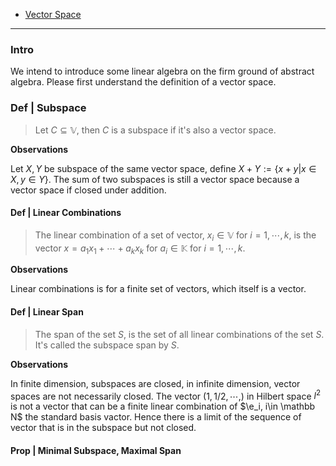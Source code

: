 - [Vector Space](../MATH%20601%20Functional%20Analysis,%20Measure%20Theory/Functional%20Spaces/Vector%20Space.md)

---
### **Intro**

We intend to introduce some linear algebra on the firm ground of abstract algebra. 
Please first understand the definition of a vector space. 

### **Def | Subspace**
> Let $C\subseteq \mathbb V$, then $C$ is a subspace if it's also a vector space. 

**Observations**

Let $X, Y$ be subspace of the same vector space, define $X + Y := \{x + y | x \in X, y \in Y\}$. 
The sum of two subspaces is still a vector space because a vector space if closed under addition. 


#### **Def | Linear Combinations**
> The linear combination of a set of vector, $x_i \in \mathbb V$ for $i = 1, \cdots, k$, is the vector $x = a_1 x_1 + \cdots + a_k x_k$ for $a_i \in \mathbb K$ for $i = 1, \cdots, k$. 

**Observations**

Linear combinations is for a finite set of vectors, which itself is a vector. 

#### **Def | Linear Span**
> The span of the set $S$, is the set of all linear combinations of the set $S$. 
> It's called the subspace span by $S$. 

**Observations**

In finite dimension, subspaces are closed, in infinite dimension, vector spaces are not necessarily closed. 
The vector $(1,1/2, \cdots, )$ in Hilbert space $l^2$ is not a vector that can be a finite linear combination of $\e_i, i\in \mathbb N$ the standard basis vactor. 
Hence there is a limit of the sequence of vector that is in the subspace but not closed. 

#### **Prop | Minimal Subspace, Maximal Span**
> 


